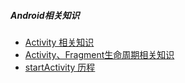 ##### Android相关知识
- [Activity 相关知识](Application_Activity_Fragment_Context_Service/activity/Activity.md)
- [Activity、Fragment生命周期相关知识](Application_Activity_Fragment_Context_Service/lifecycle/Lifecycle.md)
- [startActivity 历程](Application_Activity_Fragment_Context_Service/activity/start_Activity/start_Activity.md)


